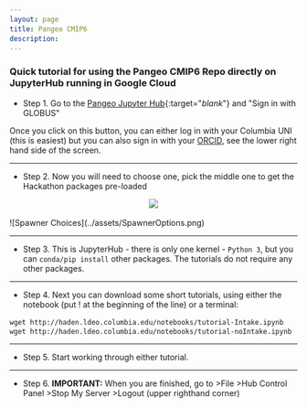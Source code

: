 ```yaml
---
layout: page
title: Pangeo CMIP6
description: 
---
```


### Quick tutorial for using the Pangeo CMIP6 Repo directly on JupyterHub running in Google Cloud

- Step 1. Go to the [Pangeo Jupyter Hub](https://ocean.pangeo.io){:target="_blank_"}
and "Sign in with GLOBUS"

Once you click on this button, you can either log in with your Columbia UNI (this is easiest) but you can also sign in with your [ORCID](https://orcid.org/register), see the lower right hand side of the screen.

-------------
- Step 2. Now you will need to choose one, pick the middle one to get the Hackathon packages pre-loaded

<p align="center"><img src="./assets/es-doc.png" width="500"></p>
![Spawner Choices](../assets/SpawnerOptions.png)

-------------
- Step 3. This is JupyterHub - there is only one kernel - `Python 3`, but you can `conda/pip install` other packages. The tutorials do not require any other packages.

-------------
- Step 4. Next you can download some short tutorials, using either the notebook (put ! at the beginning of the line) or a terminal:

```
wget http://haden.ldeo.columbia.edu/notebooks/tutorial-Intake.ipynb
wget http://haden.ldeo.columbia.edu/notebooks/tutorial-noIntake.ipynb
```
-------------
- Step 5. Start working through either tutorial.

-------------
- Step 6. **IMPORTANT:** When you are finished, go to >File >Hub Control Panel >Stop My Server >Logout (upper righthand corner)


